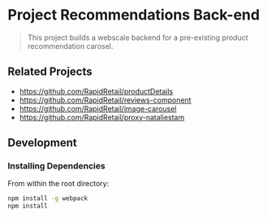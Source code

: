 # Project Recommendations Back-end

> This project builds a webscale backend for a pre-existing product recommendation carosel.

## Related Projects

  - https://github.com/RapidRetail/productDetails
  - https://github.com/RapidRetail/reviews-component
  - https://github.com/RapidRetail/image-carousel
  - https://github.com/RapidRetail/proxy-nataliestam

## Development

### Installing Dependencies

From within the root directory:

```sh
npm install -g webpack
npm install
```

